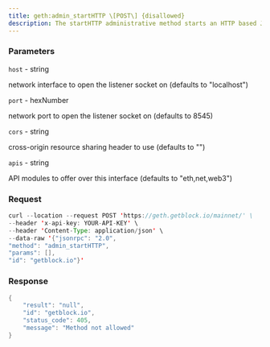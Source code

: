 ```yaml
---
title: geth:admin_startHTTP \[POST\] {disallowed}
description: The startHTTP administrative method starts an HTTP based JSON-RPC APIwebserver to handle client requests. All the parameters are optional.The method returns a boolean flag specifying whether the HTTP RPClistener was opened or not. Please note, only one HTTP endpoint isallowed to be active at any time.
---
```


### Parameters


`host` - string

network interface to open the listener socket on (defaults to
"localhost")

`port` - hexNumber

network port to open the listener socket on (defaults to 8545)

`cors` - string

cross-origin resource sharing header to use (defaults to "")

`apis` - string

API modules to offer over this interface (defaults to "eth,net,web3")

### Request

``` java
curl --location --request POST 'https://geth.getblock.io/mainnet/' \
--header 'x-api-key: YOUR-API-KEY' \
--header 'Content-Type: application/json' \
--data-raw '{"jsonrpc": "2.0",
"method": "admin_startHTTP",
"params": [],
"id": "getblock.io"}'
```

###  Response

``` java
{
    "result": "null",
    "id": "getblock.io",
    "status_code": 405,
    "message": "Method not allowed"
}
```

